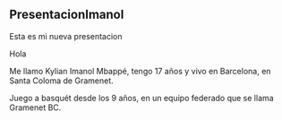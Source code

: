 ## PresentacionImanol
Esta es mi nueva presentacion


Hola


Me llamo Kylian Imanol Mbappé, tengo 17 años y vivo en Barcelona, en Santa Coloma de Gramenet.


Juego a basquét desde los 9 años, en un equipo federado que se llama Gramenet BC.

